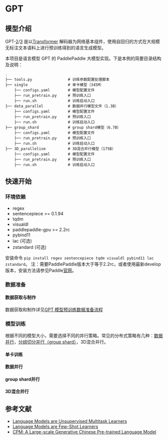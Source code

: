 # GPT

## 模型介绍
GPT-[2](https://cdn.openai.com/better-language-models/language_models_are_unsupervised_multitask_learners.pdf)/[3](https://arxiv.org/pdf/2005.14165.pdf) 是以[Transformer](https://arxiv.org/abs/1706.03762) 解码器为网络基本组件，使用自回归的方式在大规模无标注文本语料上进行预训练得到的语言生成模型。

本项目是语言模型 GPT 的 PaddlePaddle 大模型实现。下是本例的简要目录结构及说明：

```text
.
├── tools.py                # 训练参数配置处理脚本
├── single                  # 单卡模型（345M）
    ├── configs.yaml        # 模型配置文件
    ├── run_pretrain.py     # 预训练入口
    ├── run.sh              # 训练启动入口
├── data_parallel           # 数据并行模型文件（1.3B）
    ├── configs.yaml        # 模型配置文件
    ├── run_pretrain.py     # 预训练入口
    ├── run.sh              # 训练启动入口
├── group_shard             # group shard模型（6.7B）
    ├── configs.yaml        # 模型配置文件
    ├── run_pretrain.py     # 预训练入口
    ├── run.sh              # 训练启动入口
├── 3D_parallelism          # 3D混合并行模型（175B）
    ├── configs.yaml        # 模型配置文件
    ├── run_pretrain.py     # 预训练入口
    ├── run.sh              # 训练启动入口
```

## 快速开始

### 环境依赖

- regex
- sentencepiece >= 0.1.94
- tqdm
- visualdl
- paddlepaddle-gpu >= 2.2rc
- pybind11
- lac (可选)
- zstandard (可选)

安装命令 `pip install regex sentencepiece tqdm visualdl pybind11 lac zstandard`。
注：需要PaddlePaddle版本大于等于2.2rc，或者使用最新develop版本，安装方法请参见Paddle[官网](https://www.paddlepaddle.org.cn)。

### 数据准备

#### 数据获取与制作


数据获取和制作详见[GPT 模型预训练数据准备流程](https://github.com/PaddlePaddle/FleetX/tree/develop/fleetx/data/data_tools/gpt)

### 模型训练


根据不同的模型大小，需要选择不同的并行策略。常见的分布式策略有几种：[数据并行](https://www.paddlepaddle.org.cn/documentation/docs/zh/develop/guides/06_distributed_training/data_parallel/index_cn.html)，[分组切分并行（group shard）](https://www.paddlepaddle.org.cn/documentation/docs/zh/develop/guides/06_distributed_training/group_sharded_parallel_cn.html)，3D混合并行。



#### 单卡训练


#### 数据并行


#### group shard并行


#### 3D混合并行


## 参考文献
- [Language Models are Unsupervised Multitask Learners](https://cdn.openai.com/better-language-models/language_models_are_unsupervised_multitask_learners.pdf)
- [Language Models are Few-Shot Learners](https://arxiv.org/pdf/2005.14165.pdf)
- [CPM: A Large-scale Generative Chinese Pre-trained Language Model](https://arxiv.org/abs/2012.00413)
